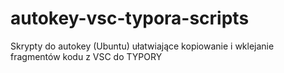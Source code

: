 # autokey-vsc-typora-scripts
Skrypty do autokey (Ubuntu) ułatwiające kopiowanie i wklejanie fragmentów kodu z VSC do TYPORY
